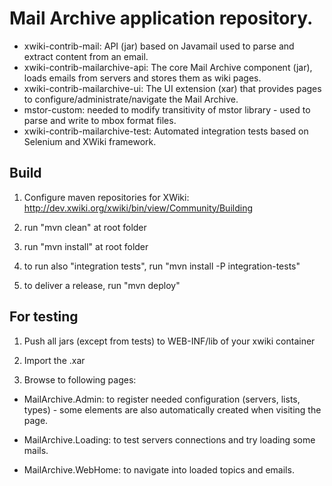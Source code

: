 Mail Archive application repository.
====================================

* xwiki-contrib-mail: API (jar) based on Javamail used to parse and extract content from an email.
* xwiki-contrib-mailarchive-api: The core Mail Archive component (jar), loads emails from servers and stores them as wiki pages.
* xwiki-contrib-mailarchive-ui: The UI extension (xar) that provides pages to configure/administrate/navigate the Mail Archive.
* mstor-custom: needed to modify transitivity of mstor library - used to parse and write to mbox format files.
* xwiki-contrib-mailarchive-test: Automated integration tests based on Selenium and XWiki framework.

Build
-----

1. Configure maven repositories for XWiki: http://dev.xwiki.org/xwiki/bin/view/Community/Building

2. run "mvn clean" at root folder

3. run "mvn install" at root folder

4. to run also "integration tests", run "mvn install -P integration-tests"

5. to deliver a release, run "mvn deploy"

For testing
-----------

1. Push all jars (except from tests) to WEB-INF/lib of your xwiki container

2. Import the .xar

3. Browse to following pages:

* MailArchive.Admin: to register needed configuration (servers, lists, types) - some elements are also automatically created when visiting the page.

* MailArchive.Loading: to test servers connections and try loading some mails.

* MailArchive.WebHome: to navigate into loaded topics and emails.
